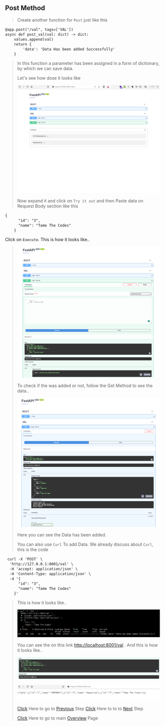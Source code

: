 ## Post Method
> Create another function for `Post` just like this
> 
```commandline
@app.post("/val", tags=['VAL'])
async def post_val(val: dict) -> dict:
    values.append(val)
    return {
        'data': 'Data Has been added Successfully'
    }
```

> In this function a parameter has been assigned in a form of dictionary, by which we can save data.
> 
> Let's see how dose it looks like
> 
> [![PostMethod](../ss/ss13.PNG)](https://apparky.vercel.app/)
> 
> Now expand it and click on `Try it out` and then Paste data on Request Body section like this
> 
```commandline
{
      "id": "3",
      "name": "Tame The Codes"
    }
```

Click on `Execute`. This is how it looks like..
> 
> [![PostExecute](../ss/ss14.PNG)](https://apparky.vercel.app/)
> 
> To check if the was added or not, follow the Get Method to see the data..
> 
> [![CheckGetMethod](../ss/ss15.PNG)](https://apparky.vercel.app/)
> 
> Here you can see the Data has been added.
> 
> You can also use `Curl` To add Data. We already discuss about `Curl`, this is the code
> 
```commandline
 curl -X 'POST' \
  'http://127.0.0.1:8001/val' \
  -H 'accept: application/json' \
  -H 'Content-Type: application/json' \
  -d '{
      "id": "3",
      "name": "Tame The Codes"
    }'
```
> 
> This is how it looks like..
> 
> [![PostCurl](../ss/ss16.PNG)](https://apparky.vercel.app/)
> 
> 
> You can see the on this link [http://localhost:8001/val](http://localhost:8001/val) . And this is how it looks like..
> 
> [![CurlRequest](../ss/ss17.PNG)](https://apparky.vercel.app/)
> 
> [![RequestLink](../ss/ss18.PNG)](https://apparky.vercel.app/)
> 
> 
> 
> [Click](step_2_GET_Method.md) Here to go to [Previous](step_2_GET_Method.md) Step
> [Click](step_4_PUT_Method.md) Here to to to [Next](step_4_PUT_Method.md) Step
> 
> 
> [Click](../README.md) Here to go to main [Overview](../README.md) Page 
